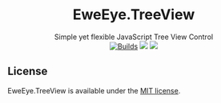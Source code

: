 <h1 align="center">EweEye.TreeView
</h1>
<p align="center">
Simple yet flexible JavaScript Tree View Control
<br/>
<a href="https://travis-ci.org/eweeye/treeview"><img src="https://img.shields.io/travis/eweeye/treeview.svg?style=flat-square&maxAge=600" alt="Builds"></a>
<a href="https://david-dm.org/eweeye/treeview" title="dependencies status"><img src="https://david-dm.org/eweeye/treeview/status.svg"/></a>
<a href="https://david-dm.org/eweeye/treeview?type=dev" title="devDependencies status"><img src="https://david-dm.org/eweeye/treeview/dev-status.svg"/></a>
</p>
</p>

## License

EweEye.TreeView is available under the [MIT license](https://opensource.org/licenses/MIT).